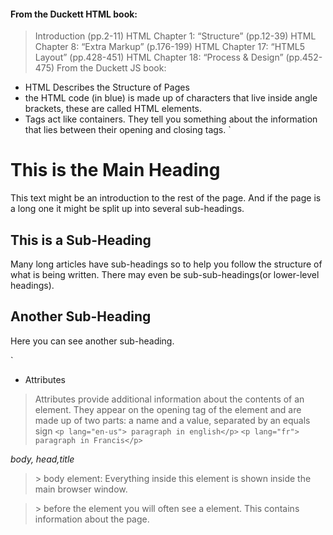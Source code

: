 #### From the Duckett HTML book:
> Introduction (pp.2-11)
> HTML Chapter 1: “Structure” (pp.12-39)
> HTML Chapter 8: “Extra Markup” (p.176-199)
> HTML Chapter 17: “HTML5 Layout” (pp.428-451)
> HTML Chapter 18: “Process & Design” (pp.452-475)
> From the Duckett JS book:

* HTML Describes the Structure of Pages
* the HTML code (in blue) is made up of characters that live inside angle brackets, these are called HTML elements.
* Tags act like containers. They tell you something about the information that lies between their opening and closing tags.
`<html>
<body>
<h1>This is the Main Heading</h1>
<p>This text might be an introduction to the rest of the page. And if the page is a long one it might be split up into several sub-headings.<p>
<h2>This is a Sub-Heading</h2>
<p>Many long articles have sub-headings so to help you follow the structure of what is being written.
There may even be sub-sub-headings(or lower-level headings).</p>
<h2>Another Sub-Heading</h2>
<p>Here you can see another sub-heading.</p>
</body>
</html>`

* Attributes
> Attributes provide additional information about the contents of an element. They appear on the opening tag of the element and are made up of two parts: a name and a value, separated by an equals sign
`<p lang="en-us"> paragraph in english</p>`
`<p lang="fr"> paragraph in Francis</p>`

*body, head,title*
> <body>
> > body element: Everything inside this element is shown inside the main browser window.

> <head>
> > before the <body> element you will often see a <head> element. This contains information about the page.

> <title>
> > usually <title> element be inside the <head> element.
> > The contents of the <title> element shown in the top of the browser, or above it usually type in the URL of the page you want to visit, or on the tab for that page (if your browser uses tabs to allow you to view multiple pages at the same time)
> > Anything written between the <title> tags will appear in the title bar (or tabs) at the top of the browser window, highlighted in orange here

### The Evolution of HTML
Since the web was first created, there have been several different versions of HTML
> at the first html 4 released 1997
> then XHTML 1.0 released 2000
> HTML5 released 2000
> > HTML5, web page authors do not need to close all tags, and new elements and attributes will be introduced. At the time of writing, the HTML5 specification had not been completed, but the major browser makers had started to implement many of the new features, and web page authors were rapidly adopting the new markup

* DOCTYPE : because there have been several versions of HTML, each web page should begin with a DOCTYPE declaration to tell a browser which version of HTML the page is using
* comment in html <!-- -->
>  comment in the code will not be visible in the user's browser, you can add the text between these characters `<!-- comment goes here -->`
> It is a good idea to add comments to your code because, no matter how familiar you are with the page at the time of writing it, when you come back to it later (or if someone else needs to look at the code), comments will make it much easier to understand.
> Comments can also be used around blocks of code to stop that code from being displayed in the browser

* id
> every HTML element can carry the id attribute. It is used to uniquely identify that element from other elements on thepage. Its value should start with a letter or an underscore (not a number or any other character)
> It is important that no twoelements on the same page have the same value for their idattributes (otherwise the value is no longer unique)

* class
> every HTML element can also carry a class attribute. Sometimes, rather than uniquely identifying one element within a document, you will want a way to identify several elements as being different from the other elements on the page. For example, 
> you might have some paragraphs of text that contain information that is more important than others and wantto distinguish these elements, or you might want to differentiatebetween links that point to other pages on your own site and links that point to external sites

* block elements
> some elements will always appear to start on a new line in the browser window. These are known as block level elements
> Examples of block elements:
> > <h1>
> > <p>
> > <ul>
> >
> > <li>

* inline elements
> Some elements will always appear to continue on the same line as their neighbouring elements. These are known as inline elements
> Examples of inline elements:
> > <a>
> > <b>
> > <em>
> > <img>
* Grouping Text and Elements In a Block
> <div> element allows you to group a set of elements together
in one block-level box

* <iframe>
> iframe is like a little window that has been cut into your page and in that window you can see another page. The term iframe is an abbreviation of inline frame.

every website should be designed for the target audience—not just for yourself or the site owner. It is therefore very important to understand who your target audience is


#### Introduction
> JS Chapter 1: “The ABC of Programming” (pp.11-52)
A script is a series of instructions that a computer can follow to achieve a goal

> <script> Tag In HTML, JavaScript code is inserted between <script> and </script> tags
> Each time the script runs, it might only use a subset of
all the instructions.
> to writing a script, break down your goal into a series of tasks and then work out each step needed to complete that task
> > a flowchart can help

JavaScript is designed on a simple object-based paradigm. An object is a collection of properties, and a property is an association between a name (or key) and a value. A property's value can be a function, in which case the property is known as a method.

Each object can have its own:
+ Properties
+ Events
+ Methods

* object and method in javascript
`function myFunction() {document.write("Hello World!");}`

* It is best to keep JavaScript code in its own JavaScript file. JavaScript files are text files (like HTML pages and CSS style sheets), but they have the . j s extension
